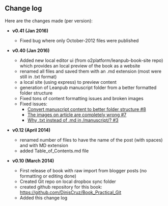 ## Change log

Here are the changes made (per version):

* **v0.41 (Jan 2016)**
  * Fixed bug where only October-2012 files were published
  
* **v0.40 (Jan 2016)**
  * Added new local editor ui (from o2platform/leanpub-book-site repo) which provides an local preview of the book as a website
  * renamed all files and saved them with an .md extension (most were still in .txt format)
  * a local site (using express) to preview content
  * generation of Leanpub manuscript folder from a better formatted folder structure
  * Fixed tons of content formatting issues and broken images
  * Fixed issues:
    * [Convert manuscript content to better folder structure #8](https://github.com/DinisCruz/Book_Practical_Git/issues/8)
    * [The images on article are completely wrong #7](https://github.com/DinisCruz/Book_Practical_Git/issues/7)
    * [Why .txt instead of .md in /manuscript/? #3](https://github.com/DinisCruz/Book_Practical_Git/issues/3)

* **v0.12 (April 2014)**
    * renamed number of files to have the name of the post (with spaces) and with MD extension
    * added Table_of_Contents.md file

* **v0.10 (March 2014)**
    * First release of book with raw import from blogger posts (no formatting or editing done)
    * Created Git repo on local dropbox sync folder
    * created github repository for this book: https://github.com/DinisCruz/Book_Practical_Git
    * Added this change log
